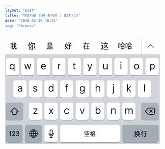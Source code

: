 ```yaml
---
layout: "post"
title: "개발자를 위한 중국어 : UI편(1)"
date: "2018-02-19 10:31"
tag: "Chinese"
---
```


![](../assets/posts/IMG_0762.png)
